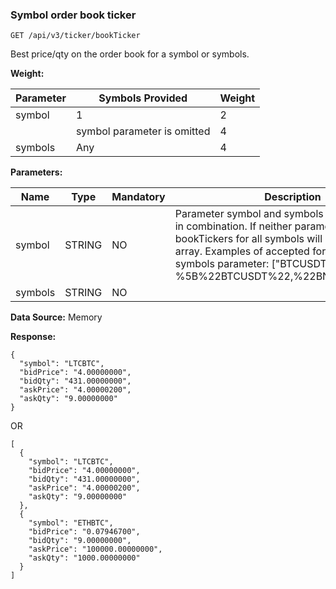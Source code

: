 ### Symbol order book ticker​

```
GET /api/v3/ticker/bookTicker
```

Best price/qty on the order book for a symbol or symbols.

**Weight:**

| Parameter | Symbols Provided | Weight |
| --- | --- | --- |
| symbol | 1 | 2 |
| |symbol parameter is omitted | 4 |
| symbols | Any | 4 |

**Parameters:**

| Name | Type | Mandatory | Description |
| --- | --- | --- | --- |
| symbol | STRING | NO | Parameter symbol and symbols cannot be used in combination.   If neither parameter is sent, bookTickers for all symbols will be returned in an array.    Examples of accepted format for the symbols parameter: ["BTCUSDT","BNBUSDT"]   or   %5B%22BTCUSDT%22,%22BNBUSDT%22%5D |
| symbols | STRING | NO |

**Data Source:**
Memory

**Response:**

```
{  
  "symbol": "LTCBTC",  
  "bidPrice": "4.00000000",  
  "bidQty": "431.00000000",  
  "askPrice": "4.00000200",  
  "askQty": "9.00000000"  
}
```

OR

```
[  
  {  
    "symbol": "LTCBTC",  
    "bidPrice": "4.00000000",  
    "bidQty": "431.00000000",  
    "askPrice": "4.00000200",  
    "askQty": "9.00000000"  
  },  
  {  
    "symbol": "ETHBTC",  
    "bidPrice": "0.07946700",  
    "bidQty": "9.00000000",  
    "askPrice": "100000.00000000",  
    "askQty": "1000.00000000"  
  }  
]
```